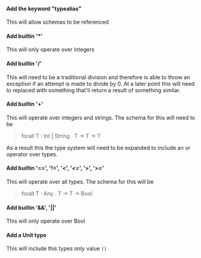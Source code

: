 #### Add the keyword "typealias"

This will allow schemas to be referenced
 

#### Add builtin '*'

This will only operate over integers


#### Add builtin '/'

This will need to be a traditional division and therefore is able to throw an exception if an attempt is made to divide
by 0.  At a later point this will need to replaced with something that'll return a result of something similar.


#### Add builtin '+'

This will operate over integers and strings.  The schema for this will need to be

> forall T : Int | String . T -> T -> T


As a result this the type system will need to be expanded to include an or operator over types.


#### Add builtin '==', '!=', '<', '<=', '>', '>='

This will operate over all types.  The schema for this will be

> forall T : Any . T -> T -> Bool


#### Add builtin '&&', '||'

This will only operate over Bool


#### Add a Unit type

This will include this types only value `()`
